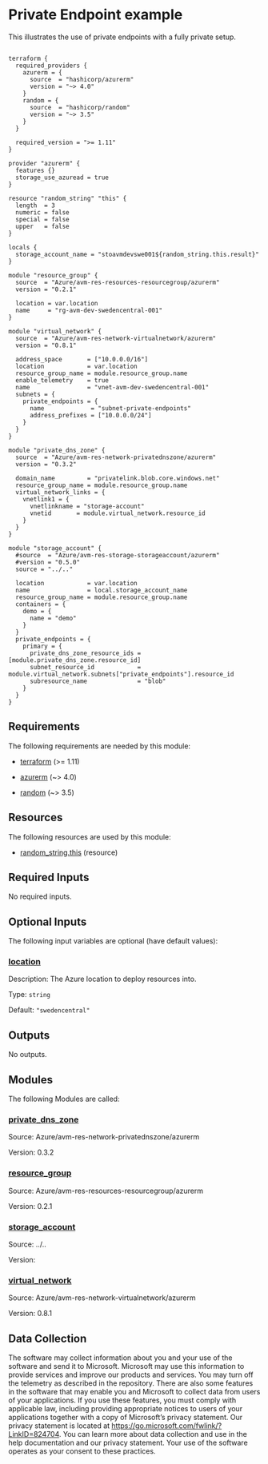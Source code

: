 <!-- BEGIN_TF_DOCS -->
# Private Endpoint example

This illustrates the use of private endpoints with a fully private setup.

```hcl

terraform {
  required_providers {
    azurerm = {
      source  = "hashicorp/azurerm"
      version = "~> 4.0"
    }
    random = {
      source  = "hashicorp/random"
      version = "~> 3.5"
    }
  }

  required_version = ">= 1.11"
}

provider "azurerm" {
  features {}
  storage_use_azuread = true
}

resource "random_string" "this" {
  length  = 3
  numeric = false
  special = false
  upper   = false
}

locals {
  storage_account_name = "stoavmdevswe001${random_string.this.result}"
}

module "resource_group" {
  source  = "Azure/avm-res-resources-resourcegroup/azurerm"
  version = "0.2.1"

  location = var.location
  name     = "rg-avm-dev-swedencentral-001"
}

module "virtual_network" {
  source  = "Azure/avm-res-network-virtualnetwork/azurerm"
  version = "0.8.1"

  address_space       = ["10.0.0.0/16"]
  location            = var.location
  resource_group_name = module.resource_group.name
  enable_telemetry    = true
  name                = "vnet-avm-dev-swedencentral-001"
  subnets = {
    private_endpoints = {
      name             = "subnet-private-endpoints"
      address_prefixes = ["10.0.0.0/24"]
    }
  }
}

module "private_dns_zone" {
  source  = "Azure/avm-res-network-privatednszone/azurerm"
  version = "0.3.2"

  domain_name         = "privatelink.blob.core.windows.net"
  resource_group_name = module.resource_group.name
  virtual_network_links = {
    vnetlink1 = {
      vnetlinkname = "storage-account"
      vnetid       = module.virtual_network.resource_id
    }
  }
}

module "storage_account" {
  #source  = "Azure/avm-res-storage-storageaccount/azurerm"
  #version = "0.5.0"
  source = "../.."

  location            = var.location
  name                = local.storage_account_name
  resource_group_name = module.resource_group.name
  containers = {
    demo = {
      name = "demo"
    }
  }
  private_endpoints = {
    primary = {
      private_dns_zone_resource_ids = [module.private_dns_zone.resource_id]
      subnet_resource_id            = module.virtual_network.subnets["private_endpoints"].resource_id
      subresource_name              = "blob"
    }
  }
}
```

<!-- markdownlint-disable MD033 -->
## Requirements

The following requirements are needed by this module:

- <a name="requirement_terraform"></a> [terraform](#requirement\_terraform) (>= 1.11)

- <a name="requirement_azurerm"></a> [azurerm](#requirement\_azurerm) (~> 4.0)

- <a name="requirement_random"></a> [random](#requirement\_random) (~> 3.5)

## Resources

The following resources are used by this module:

- [random_string.this](https://registry.terraform.io/providers/hashicorp/random/latest/docs/resources/string) (resource)

<!-- markdownlint-disable MD013 -->
## Required Inputs

No required inputs.

## Optional Inputs

The following input variables are optional (have default values):

### <a name="input_location"></a> [location](#input\_location)

Description: The Azure location to deploy resources into.

Type: `string`

Default: `"swedencentral"`

## Outputs

No outputs.

## Modules

The following Modules are called:

### <a name="module_private_dns_zone"></a> [private\_dns\_zone](#module\_private\_dns\_zone)

Source: Azure/avm-res-network-privatednszone/azurerm

Version: 0.3.2

### <a name="module_resource_group"></a> [resource\_group](#module\_resource\_group)

Source: Azure/avm-res-resources-resourcegroup/azurerm

Version: 0.2.1

### <a name="module_storage_account"></a> [storage\_account](#module\_storage\_account)

Source: ../..

Version:

### <a name="module_virtual_network"></a> [virtual\_network](#module\_virtual\_network)

Source: Azure/avm-res-network-virtualnetwork/azurerm

Version: 0.8.1

<!-- markdownlint-disable-next-line MD041 -->
## Data Collection

The software may collect information about you and your use of the software and send it to Microsoft. Microsoft may use this information to provide services and improve our products and services. You may turn off the telemetry as described in the repository. There are also some features in the software that may enable you and Microsoft to collect data from users of your applications. If you use these features, you must comply with applicable law, including providing appropriate notices to users of your applications together with a copy of Microsoft’s privacy statement. Our privacy statement is located at <https://go.microsoft.com/fwlink/?LinkID=824704>. You can learn more about data collection and use in the help documentation and our privacy statement. Your use of the software operates as your consent to these practices.
<!-- END_TF_DOCS -->
